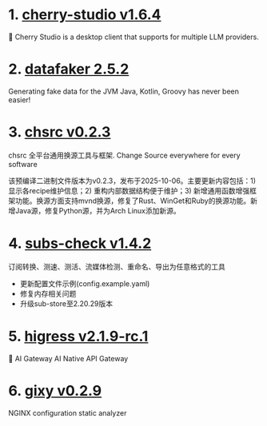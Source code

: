 
# 1. [cherry-studio v1.6.4](https://github.com/CherryHQ/cherry-studio/releases/tag/v1.6.4)  
🍒 Cherry Studio is a desktop client that supports for multiple LLM providers.



# 2. [datafaker 2.5.2](https://github.com/datafaker-net/datafaker/releases/tag/2.5.2)  
Generating fake data for the JVM Java, Kotlin, Groovy has never been easier!



# 3. [chsrc v0.2.3](https://github.com/RubyMetric/chsrc/releases/tag/v0.2.3)  
chsrc 全平台通用换源工具与框架. Change Source everywhere for every software

该预编译二进制文件版本为v0.2.3，发布于2025-10-06。主要更新内容包括：1) 显示各recipe维护信息；2) 重构内部数据结构便于维护；3) 新增通用函数增强框架功能。换源方面支持mvnd换源，修复了Rust、WinGet和Ruby的换源功能。新增Java源，修复Python源，并为Arch Linux添加新源。

# 4. [subs-check v1.4.2](https://github.com/beck-8/subs-check/releases/tag/v1.4.2)  
订阅转换、测速、测活、流媒体检测、重命名、导出为任意格式的工具

- 更新配置文件示例(config.example.yaml)  
- 修复内存相关问题  
- 升级sub-store至2.20.29版本

# 5. [higress v2.1.9-rc.1](https://github.com/alibaba/higress/releases/tag/v2.1.9-rc.1)  
🤖 AI Gateway AI Native API Gateway



# 6. [gixy v0.2.9](https://github.com/dvershinin/gixy/releases/tag/v0.2.9)  
NGINX configuration static analyzer



